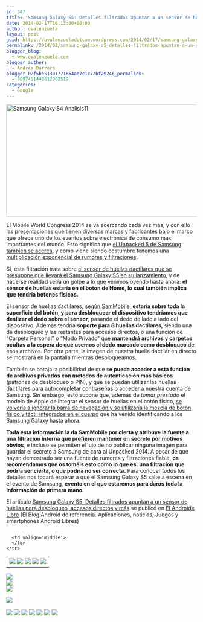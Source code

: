 ```yaml
---
id: 347
title: 'Samsung Galaxy S5: Detalles filtrados apuntan a un sensor de huellas para desbloqueo, accesos directos y más'
date: 2014-02-17T16:13:00+00:00
author: ovalenzuela
layout: post
guid: https://ovalenzueladotcom.wordpress.com/2014/02/17/samsung-galaxy-s5-detalles-filtrados-apuntan-a-un-sensor-de-huellas-para-desbloqueo-accesos-directos-y-mas
permalink: /2014/02/samsung-galaxy-s5-detalles-filtrados-apuntan-a-un-sensor-de-huellas-para-desbloqueo-accesos-directos-y-mas.html
blogger_blog:
  - www.ovalenzuela.com
blogger_author:
  - Andrés Barrera
blogger_02f5be51301771664ae7c1c72bf29246_permalink:
  - 8697451448612962519
categories:
  - Google
---
```

[<img class="aligncenter size-large wp-image-96783" alt="Samsung Galaxy S4 Analisis11" src="http://www.elandroidelibre.com/wp-content/uploads/2013/05/Samsung-Galaxy-S4-Analisis11-660x297.jpg" width="660" height="297" />](http://www.elandroidelibre.com/wp-content/uploads/2013/05/Samsung-Galaxy-S4-Analisis11.jpg)

El Mobile World Congress 2014 se va acercando cada vez más, y con ello las presentaciones que tienen diversas marcas y fabricantes bajo el marco que ofrece uno de los eventos sobre electrónica de consumo más importantes del mundo. Esto significa que <a title="Samsung Galaxy S5 se presentará el 24 de Febrero" href="http://www.elandroidelibre.com/2014/02/samsung-galaxy-s5-se-presentara-el-24-de-febrero.html" target="_blank">el Unpacked 5 de Samsung también se acerca</a>, y como viene siendo costumbre tenemos una <a title="Samsung muestra más detalles sobre las aplicaciones e interfaz del Galaxy S5" href="http://www.elandroidelibre.com/2014/02/samsung-muestra-mas-detalles-sobre-las-aplicaciones-e-interfaz-del-galaxy-s5.html" target="_blank">multiplicación exponencial de rumores y filtraciones</a>.

Sí, esta filtración trata sobre <a title="Samsung Galaxy S5: Filtración de la caja y nuevos detalles sobre la pantalla con reconocimiento de huellas dactilares" href="http://www.elandroidelibre.com/2014/02/samsung-galaxy-s5-filtracion-de-la-caja-y-nuevos-detalles-sobre-la-pantalla-con-reconocimiento-de-huellas-dactilares.html" target="_blank">el sensor de huellas dactilares que se presupone que llevará el Samsung Galaxy S5 en su lanzamiento</a>, y de hacerse realidad sería un golpe a lo que venimos oyendo hasta ahora: **el sensor de huellas estaría en el boton de Home, lo cual también implica que tendría botones físicos.**

El sensor de huellas dactilares, <a href="http://www.sammobile.com/2014/02/17/explained-samsungs-implementation-of-the-fingerprint-sensor-on-the-upcoming-galaxy-s5/" target="_blank">según SamMobile</a>, **estaría sobre toda la superficie del botón, y para desbloquear el dispositivo tendríamos que deslizar el dedo sobre el sensor**, pasando el dedo de lado a lado del dispositivo. Además tendría **soporte para 8 huellas dactilares**, siendo una de desbloqueo y las restantes para accesos directos, o una función de “Carpeta Personal” o “Modo Privado” que **mantendrá archivos y carpetas ocultas a la espera de que usemos el dedo marcado como desbloqueo** de esos archivos. Por otra parte, la imagen de nuestra huella dactilar en directo se mostrará en la pantalla mientras desbloqueamos.

También se baraja la posibilidad de que s**e pueda acceder a esta función de archivos privados con métodos de autenticación más básicos** (patrones de desbloqueo o PIN), y que se puedan utilizar las huellas dactilares para autocompletar contraseñas o acceder a nuestra cuenta de Samsung. Sin embargo, esto supone que, además de _tomar prestado_ el modelo de Apple de integrar el sensor de huellas en el botón físico, <a title="¿Botones de Android en el dispositivo o en la pantalla?" href="http://www.elandroidelibre.com/2014/02/botones-de-android-en-el-dispositivo-o-en-la-pantalla.html" target="_blank">se volvería a ignorar la barra de navegación y se utilizaría la mezcla de botón físico y táctil integrados en el cuerpo</a> que ha venido identificando a los Samsung Galaxy hasta ahora.

**Toda esta información la da SamMobile por cierta y atribuye la fuente a una filtración interna que prefieren mantener en secreto por motivos obvios**, e incluso se permiten el lujo de no publicar ninguna imagen para guardar el secreto a Samsung de cara al Unpacked 2014. A pesar de que hayan demostrado ser una fuente de rumores y filtraciones fiable, **os recomendamos que os toméis esto como lo que es: una filtración que podría ser cierta, o que podría no ser correcta.** Para conocer todos los detalles nos tocará esperar a que el Samsung Galaxy S5 salte a escena en el evento de Samsung, **evento en el que estaremos para daros toda la información de primera mano.**

El artículo [Samsung Galaxy S5: Detalles filtrados apuntan a un sensor de huellas para desbloqueo, accesos directos y más](http://www.elandroidelibre.com/2014/02/samsung-galaxy-s5-detalles-filtrados-apuntan-a-un-sensor-de-huellas-para-desbloqueo-accesos-directos-y-mas.html) se publicó en [El Androide Libre](http://www.elandroidelibre.com) (El Blog Android de referencia. Aplicaciones, noticias, Juegos y smartphones Android Libres)


<img width="1" height="1" src="http://rss.feedsportal.com/c/34005/f/617036/s/37355f2a/sc/15/mf.gif" border="0" /> 

<div>
  <table border='0'>
    <tr>
      <td valign='middle'>
        <a href="http://share.feedsportal.com/share/twitter/?u=http%3A%2F%2Fwww.elandroidelibre.com%2F2014%2F02%2Fsamsung-galaxy-s5-detalles-filtrados-apuntan-a-un-sensor-de-huellas-para-desbloqueo-accesos-directos-y-mas.html&t=Samsung+Galaxy+S5%3A+Detalles+filtrados+apuntan+a+un+sensor+de+huellas+para+desbloqueo%2C+accesos+directos+y+m%C3%A1s" target="_blank"><img src="http://res3.feedsportal.com/social/twitter.png" border="0" /></a> <a href="http://share.feedsportal.com/share/facebook/?u=http%3A%2F%2Fwww.elandroidelibre.com%2F2014%2F02%2Fsamsung-galaxy-s5-detalles-filtrados-apuntan-a-un-sensor-de-huellas-para-desbloqueo-accesos-directos-y-mas.html&t=Samsung+Galaxy+S5%3A+Detalles+filtrados+apuntan+a+un+sensor+de+huellas+para+desbloqueo%2C+accesos+directos+y+m%C3%A1s" target="_blank"><img src="http://res3.feedsportal.com/social/facebook.png" border="0" /></a> <a href="http://share.feedsportal.com/share/linkedin/?u=http%3A%2F%2Fwww.elandroidelibre.com%2F2014%2F02%2Fsamsung-galaxy-s5-detalles-filtrados-apuntan-a-un-sensor-de-huellas-para-desbloqueo-accesos-directos-y-mas.html&t=Samsung+Galaxy+S5%3A+Detalles+filtrados+apuntan+a+un+sensor+de+huellas+para+desbloqueo%2C+accesos+directos+y+m%C3%A1s" target="_blank"><img src="http://res3.feedsportal.com/social/linkedin.png" border="0" /></a> <a href="http://share.feedsportal.com/share/gplus/?u=http%3A%2F%2Fwww.elandroidelibre.com%2F2014%2F02%2Fsamsung-galaxy-s5-detalles-filtrados-apuntan-a-un-sensor-de-huellas-para-desbloqueo-accesos-directos-y-mas.html&t=Samsung+Galaxy+S5%3A+Detalles+filtrados+apuntan+a+un+sensor+de+huellas+para+desbloqueo%2C+accesos+directos+y+m%C3%A1s" target="_blank"><img src="http://res3.feedsportal.com/social/googleplus.png" border="0" /></a> <a href="http://share.feedsportal.com/share/email/?u=http%3A%2F%2Fwww.elandroidelibre.com%2F2014%2F02%2Fsamsung-galaxy-s5-detalles-filtrados-apuntan-a-un-sensor-de-huellas-para-desbloqueo-accesos-directos-y-mas.html&t=Samsung+Galaxy+S5%3A+Detalles+filtrados+apuntan+a+un+sensor+de+huellas+para+desbloqueo%2C+accesos+directos+y+m%C3%A1s" target="_blank"><img src="http://res3.feedsportal.com/social/email.png" border="0" /></a>
      </td>
      
      <td valign='middle'>
      </td>
    </tr>
  </table>
</div>

[<img src="http://da.feedsportal.com/r/186530688495/u/49/f/617036/c/34005/s/37355f2a/sc/15/rc/1/rc.img" border="0" />](http://da.feedsportal.com/r/186530688495/u/49/f/617036/c/34005/s/37355f2a/sc/15/rc/1/rc.htm)  
[<img src="http://da.feedsportal.com/r/186530688495/u/49/f/617036/c/34005/s/37355f2a/sc/15/rc/2/rc.img" border="0" />](http://da.feedsportal.com/r/186530688495/u/49/f/617036/c/34005/s/37355f2a/sc/15/rc/2/rc.htm)  
[<img src="http://da.feedsportal.com/r/186530688495/u/49/f/617036/c/34005/s/37355f2a/sc/15/rc/3/rc.img" border="0" />](http://da.feedsportal.com/r/186530688495/u/49/f/617036/c/34005/s/37355f2a/sc/15/rc/3/rc.htm)

[<img src="http://da.feedsportal.com/r/186530688495/u/49/f/617036/c/34005/s/37355f2a/a2.img" border="0" />](http://da.feedsportal.com/r/186530688495/u/49/f/617036/c/34005/s/37355f2a/a2.htm)
<img width="1" height="1" src="http://pi.feedsportal.com/r/186530688495/u/49/f/617036/c/34005/s/37355f2a/a2t.img" border="0" /> 

<div>
  <a href="http://feeds.feedburner.com/~ff/elandroidelibre?a=zvpsiDAkCzU:C3_AL4w9GOU:ecdYMiMMAMM"><img src="http://feeds.feedburner.com/~ff/elandroidelibre?d=ecdYMiMMAMM" border="0" /></a> <a href="http://feeds.feedburner.com/~ff/elandroidelibre?a=zvpsiDAkCzU:C3_AL4w9GOU:V_sGLiPBpWU"><img src="http://feeds.feedburner.com/~ff/elandroidelibre?i=zvpsiDAkCzU:C3_AL4w9GOU:V_sGLiPBpWU" border="0" /></a> <a href="http://feeds.feedburner.com/~ff/elandroidelibre?a=zvpsiDAkCzU:C3_AL4w9GOU:7Q72WNTAKBA"><img src="http://feeds.feedburner.com/~ff/elandroidelibre?d=7Q72WNTAKBA" border="0" /></a> <a href="http://feeds.feedburner.com/~ff/elandroidelibre?a=zvpsiDAkCzU:C3_AL4w9GOU:dnMXMwOfBR0"><img src="http://feeds.feedburner.com/~ff/elandroidelibre?d=dnMXMwOfBR0" border="0" /></a> <a href="http://feeds.feedburner.com/~ff/elandroidelibre?a=zvpsiDAkCzU:C3_AL4w9GOU:yIl2AUoC8zA"><img src="http://feeds.feedburner.com/~ff/elandroidelibre?d=yIl2AUoC8zA" border="0" /></a> <a href="http://feeds.feedburner.com/~ff/elandroidelibre?a=zvpsiDAkCzU:C3_AL4w9GOU:qj6IDK7rITs"><img src="http://feeds.feedburner.com/~ff/elandroidelibre?d=qj6IDK7rITs" border="0" /></a> <a href="http://feeds.feedburner.com/~ff/elandroidelibre?a=zvpsiDAkCzU:C3_AL4w9GOU:I9og5sOYxJI"><img src="http://feeds.feedburner.com/~ff/elandroidelibre?d=I9og5sOYxJI" border="0" /></a>
</div>

<img src="http://feeds.feedburner.com/~r/elandroidelibre/~4/zvpsiDAkCzU" height="1" width="1" />